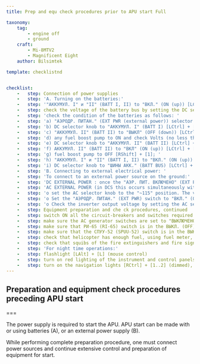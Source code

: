 ```yaml
---
title: Prep and equ check procedures prior to APU start Full

taxonomy:
    tag:
        - engine off
        - ground
    craft:
        - Mi-8MTV2
        - Magnificent Eight
    author: Bilsimtek

template: checklistnd


checklist:
    -   step: Connection of power supplies 
    -   step: 'A. Turning on the batteries:'
    -   step: '"АККУМУЛ. I" и "II" (BATT I, II) to "ВКЛ." (ON (up)) [LCtrl] + [LShift] + [1..2];'
    -   step: check the voltage of the battery bus by setting the DC selector knob to "ШИНЫ АКК." (BATT BUS). The voltage should be no less than 24 V.
    -   step: 'check the condition of the batteries as follows: '
    -   step: 'a) "АЭРОДР. ПИТАН." (EXT PWR (external power)) selector to "ВЫКЛ." (OFF) [LCtrl] + [LShift] + [7]; '
    -   step: 'b) DC selector knob to "АККУМУЛ. I" (BATT I) [LCtrl] + [LShift] + [9..0] '
    -   step: 'c) "АККУМУЛ. II" (BATT II) to "ВЫКЛ" (OFF (down)) [LCtrl] + [LShift +2] '
    -   step: 'd) any fuel boost pump to ON and check Volts (no less than 24 V) [RShift] + [1] '
    -   step: 'e) DC selector knob to "АККУМУЛ. II" (BATT II) [LCtrl] + [LShift] + [9..0] '
    -   step: 'f) АККУМУЛ. II" (BATT II) to "ВКЛ" (ON (up)) [LCtrl] + [LShift +2] and "АККУМУЛ. I" (BATT I) to "ВЫКЛ" (OFF (down)) [LCtrl] + [LShift +1] Check voltage (no less than 24 V). '
    -   step: 'g) fuel boost pump to OFF [RShift] + [1]; '
    -   step: 'h) "АККУМУЛ. I" и "II" (BATT I, II) to "ВКЛ." (ON (up)) [LCtrl] + [LShift] + [1..2]; '
    -   step: 'i) DC selector knob to "ШИНЫ АКК." (BATT BUS) [LCtrl] + [LShift] + [9..0]. '
    -   step: 'B. Connecting to external electrical power: '
    -   step: 'To connect to an external power source on the ground:'
    -   step: 'DC EXTERNAL POWER : once the "АЭР. ПИТ. ВКЛЮЧЕНО" (EXT PWR ON) light illuminates, then [LCtrl] + [LShift] + [7], check the DC ground power source voltage by setting the DC selector knob to "АЭРОДРОМ. ПИТАН." (EXT PWR). The voltage should be within the limits of 27 - 29 V.'
    -   step: 'AC EXTERNAL POWER (in DCS this occurs simultaneously with the DC power supply): once the "АЭР. ПИТ. ВКЛЮЧЕНО" (EXT PWR ON) light illuminates (after successful connection to an external power source), then [LAlt] + [LShift] + [`], check the ground power source voltage by setting the AC selector knob to "АЭРОДРОМ. ПИТАН." (EXT PWR). The voltage should be within the limits of 200 – 205 V. Set the "АЭРОДРОМ. ПИТАН." (EXT PWR) switch to "ВКЛ." (ON). Set the "ПО-500А ~ 115" (Inverter 1) and "ПТ-200 ~ 36" (Inverter 2) switches to the "АВТОМАТ" (AUTO) (down) postion. Set the "ВЫПРЯМИТЕЛИ I, II, III" (RECTIFIERS 1, 2, 3) to the "ВКЛ." (ON) (up) position. Check the rectifier bus voltage by setting the DC selector knob to "ШИНЫ ВЫПР." (RECT BUSES). The voltage should be within the limits of 27 - 29 V.' 
    -   step: 'o set the AC selector knob to the "~115" position. The voltage should be 115 V.'
    -   step: 'o Set the "АЭРОДР. ПИТАН." (EXT PWR) switch to "ВКЛ." (ON) and the Inverter 115 switch to "РУЧНОЕ" (MAN).'
    -   step: 'o Check the inverter output voltage by setting the AC selector knob to "~115". The voltage should be 115 V. '
    -   step: Equipment preparation and che ck procedures, continued
    -   step: switch ON all the circuit-breakers and switches required for starting the APU and main engines (the starting system, ignition systems for the APU and main engines, fire protection system, hydraulic systems, trim actuators, fuel tank pumps, fuel quantity gauge, engine anti-icing system, friction clutch, electric clutch, gyro correction cutout switch, attitude indicator, directional gyro, autopilot, voice warning system, tail rotor pitch limit system, cockpit voice recorder, anti-collision light [RCTRL] + [RSHIFT] + [1... 9]
    -   step: make sure the AC generator switches are set to "ВЫКЛЮЧЕНО" (OFF) (down) [LAlt] + [LShift] + [1..2]
    -   step: make sure that РИ-65 (RI-65) switch is in the ВЫКЛ. (OFF) position and the corresponding light panel ВКЛЮЧИ РИ-65 (ENABLE RI-65) is on;
    -   step: make sure that the СПУУ-52 (SPUU-52) switch is in the ВЫКЛ. (OFF) position and the corresponding red light-button on the center console is on;
    -   step: check that helicopter has enough fuel, using fuel meter, after check procedure, set the switch to the "РАСХ." (FEED TANK) position (player must take the co-pilot seat) [RCtrl] + [RShift] + [V] rotation clockwise,  [RCtrl] + [RShift] + [B] rotation counterclockwise;
    -   step: check that squibs of the fire extinguishers and fire signalization system are operational according to the procedure described in the chapter 7.6.3 
    -   step: 'For night time operations:'
    -   step: flashlight [LAlt] + [L] (mouse control)
    -   step: turn on red lighting of the instrument and control panels according 7.8.2
    -   step: turn on the navigation lights [RCtrl] + [1..2] (dimmed), the MSL-3 flasher [RCtrl] + [6] and rotor tip lights [RCtrl] + [5] (they must be turned on for safety of the ground crew, in game it is not necessary). 
---
```


## Preparation and equipment check procedures preceding APU start

===
  
The power supply is required to start the APU. APU start can be made with or using batteries (A), or an external power supply (B).

While performing complete preparation procedure, one must connect power sources and continue extensive control and preparation of equipment for start. 
